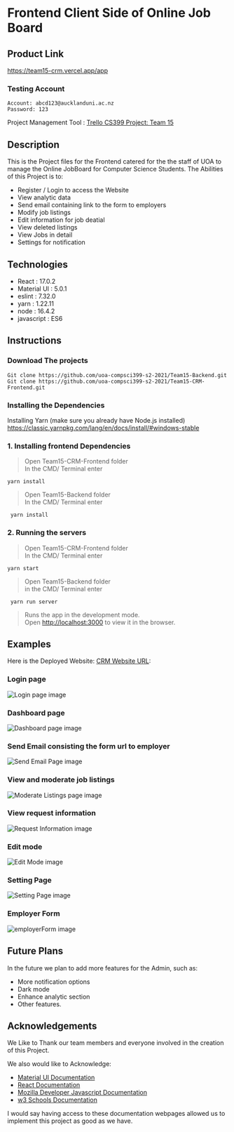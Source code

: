 # Frontend Client Side of Online Job Board

## Product Link
https://team15-crm.vercel.app/app
### Testing Account
````
Account: abcd123@aucklanduni.ac.nz
Password: 123
````

Project Management Tool : [Trello CS399 Project: Team 15](https://trello.com/b/Vn3tMyRD/compsci-399-project-sprint-1-%F0%9F%9A%80-28-07-21-04-08-21)

## Description

This is the Project files for the Frontend catered for the the staff of UOA to manage the Online JobBoard for Computer Science Students. The Abilities of this Project is to:

- Register / Login to access the Website
- View analytic data
- Send email containing link to the form to employers
- Modify job listings
- Edit information for job deatial
- View deleted listings
- View Jobs in detail
- Settings for notification

## Technologies

- React : 17.0.2
- Material UI : 5.0.1
- eslint : 7.32.0
- yarn : 1.22.11
- node : 16.4.2
- javascript : ES6

## Instructions

### Download The projects

    Git clone https://github.com/uoa-compsci399-s2-2021/Team15-Backend.git
    Git clone https://github.com/uoa-compsci399-s2-2021/Team15-CRM-Frontend.git

### Installing the Dependencies

Installing Yarn (make sure you already have Node.js installed)
https://classic.yarnpkg.com/lang/en/docs/install/#windows-stable

### 1. Installing frontend Dependencies

> Open Team15-CRM-Frontend folder \
> In the CMD/ Terminal enter

    yarn install

> Open Team15-Backend folder \
> In the CMD/ Terminal enter

     yarn install

### 2. Running the servers

> Open Team15-CRM-Frontend folder \
> In the CMD/ Terminal enter

    yarn start

> Open Team15-Backend folder \
> in the CMD/ Terminal enter

     yarn run server

> Runs the app in the development mode.\
> Open [http://localhost:3000](http://localhost:3000) to view it in the browser.

## Examples

Here is the Deployed Website: [CRM Website URL](https://team15-crm.vercel.app):

### Login page

![Login page image](Example/login.png)

### Dashboard page

![Dashboard page image](Example/dashboard.png)

### Send Email consisting the form url to employer

![Send Email Page image](Example/sendForm.png)

### View and moderate job listings

![Moderate Listings page image](Example/moderateListing.png)

### View request information

![Request Information image](Example/requestInformation.png)

### Edit mode

![Edit Mode image](Example/editMode.png)

### Setting Page

![Setting Page image](Example/setting.png)

### Employer Form

![employerForm image](Example/employerForm.png)

## Future Plans

In the future we plan to add more features for the Admin, such as:

- More notification options
- Dark mode
- Enhance analytic section
- Other features.

## Acknowledgements

We Like to Thank our team members and everyone involved in the creation of this Project.

We also would like to Acknowledge:

- [Material UI Documentation](https://mui.com/getting-started/usage/)
- [React Documentation](https://create-react-app.dev/docs/documentation-intro)
- [Mozilla Developer Javascript Documentation](https://developer.mozilla.org/en-US/docs/Web/JavaScript)
- [w3 Schools Documentation](https://www.w3schools.com/css/default.asp)

I would say having access to these documentation webpages allowed us to implement this project as good as we have.
